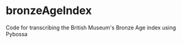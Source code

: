 bronzeAgeIndex
==============

Code for transcribing the British Museum's Bronze Age index using Pybossa

